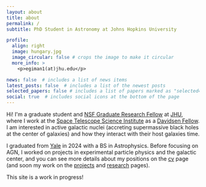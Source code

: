 ```yaml
---
layout: about
title: about
permalink: /
subtitle: PhD Student in Astronomy at Johns Hopkins University

profile:
  align: right
  image: hungary.jpg
  image_circular: false # crops the image to make it circular
  more_info: >
    <p>egiman1(at)jhu.edu</p>

news: false  # includes a list of news items
latest_posts: false  # includes a list of the newest posts
selected_papers: false # includes a list of papers marked as "selected={true}"
social: true  # includes social icons at the bottom of the page
---
```


Hi! I'm a graduate student and <a href='https://www.nsfgrfp.org/'>NSF Graduate Research Fellow</a> at <a href='https://physics-astronomy.jhu.edu/'>JHU</a>, where I work at the <a href='https://www.stsci.edu/'>Space Telescope Science Institute</a> as a <a href='https://www.stsci.edu/stsci-research/fellowships/davidsen-fellowship'>Davidsen Fellow</a>. I am interested in active galactic nuclei (accreting supermassive black holes at the center of galaxies) and how they interact with their host galaxies time.

I graduated from <a href='https://astronomy.yale.edu/'>Yale</a> in 2024 with a BS in Astrophysics. Before focusing on AGN, I worked on projects in experimental particle physics and the galactic center, and you can see more details about my positions on the [cv](/cv/) page (and soon my work on the [projects](/projects/) and [research](/research/) pages).

This site is a work in progress! 